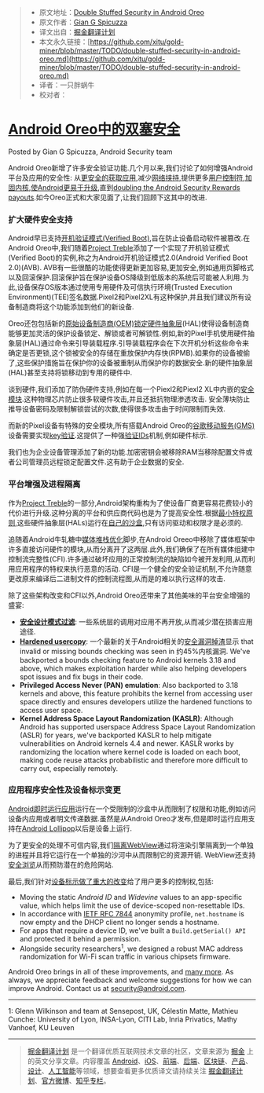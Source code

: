 > * 原文地址：[Double Stuffed Security in Android Oreo](https://android-developers.googleblog.com/2017/12/double-stuffed-security-in-android-oreo.html)
> * 原文作者：[Gian G Spicuzza](https://android-developers.googleblog.com/2017/12/double-stuffed-security-in-android-oreo.html)
> * 译文出自：[掘金翻译计划](https://github.com/xitu/gold-miner)
> * 本文永久链接：[https://github.com/xitu/gold-miner/blob/master/TODO/double-stuffed-security-in-android-oreo.md](https://github.com/xitu/gold-miner/blob/master/TODO/double-stuffed-security-in-android-oreo.md)
> * 译者：一只胖蜗牛
> * 校对者：

# [Android Oreo中的双塞安全](https://android-developers.googleblog.com/2017/12/double-stuffed-security-in-android-oreo.html)

Posted by Gian G Spicuzza, Android Security team

Android Oreo新增了许多安全验证功能.几个月以来,我们讨论了如何增强Android平台及应用的安全性: 从[更安全的获取应用](https://android-developers.googleblog.com/2017/08/making-it-safer-to-get-apps-on-android-o.html),减少[网络挟持](https://android-developers.googleblog.com/2017/04/android-o-to-drop-insecure-tls-version.html),提供更多[用户控制符](https://android-developers.googleblog.com/2017/04/changes-to-device-identifiers-in.html),[加固内核](https://android-developers.googleblog.com/2017/08/hardening-kernel-in-android-oreo.html),[使Android更易于升级](https://android-developers.googleblog.com/2017/07/shut-hal-up.html),直到[doubling the Android Security Rewards payouts](https://android-developers.googleblog.com/2017/06/2017-android-security-rewards.html).如今Oreo正式和大家见面了,让我们回顾下这其中的改进.  

### 扩大硬件安全支持

Android早已支持[开机验证模式(Verified Boot)](https://source.android.com/security/verifiedboot/),旨在防止设备启动软件被篡改.在Android Oreo中,我们随着[Project Treble](https://source.android.com/devices/architecture/treble)添加了一个实现了开机验证模式(Verified Boot)的实例,称之为Android开机验证模式2.0(Android Verified Boot 2.0)(AVB). AVB有一些很酷的功能使得更新更加容易,更加安全,例如通用页脚格式以及回滚保护.回滚保护旨在保护设备OS降级到低版本的系统后可能被人利用.为此,设备保存OS版本通过使用专用硬件及可信执行环境(Trusted Execution Environment)(TEE)签名数据.Pixel2和Pixel2XL有这种保护,并且我们建议所有设备制造商将这个功能添加到他们的新设备.

Oreo还包包括新的[原始设备制造商(OEM)锁定硬件抽象层](https://android-review.googlesource.com/#/c/platform/hardware/interfaces/+/527086/-1..1/oemlock/1.0/IOemLock.hal)(HAL)使得设备制造商能够更加灵活的保护设备锁定、解锁或者可解锁性.例如,新的Pixel手机使用硬件抽象层(HAL)通过命令来引导装载程序.引导装载程序会在下次开机分析这些命令来确定是否更锁,这个锁被安全的存储在重放保护内存快(RPMB).如果你的设备被偷了,这些保护措施旨在保护你的设备被重制从而保护你的数据安全.新的硬件抽象层(HAL)甚至支持将锁移动到专用的硬件中.

谈到硬件,我们添加了防伪硬件支持,例如在每一个Piexl2和Piexl2 XL中内嵌的[安全模块](https://android-developers.googleblog.com/2017/11/how-pixel-2s-security-module-delivers.html).这种物理芯片防止很多软硬件攻击,并且还抵抗物理渗透攻击. 安全薄块防止推导设备密码及限制解锁尝试的次数,使得很多攻击由于时间限制而失效.

而新的Pixel设备有特殊的安全模块,所有搭载Android Oreo的[谷歌移动服务(GMS)](https://www.android.com/gms/)设备需要实现[key验证](https://android-developers.googleblog.com/2017/09/keystore-key-attestation.html).这提供了一种强[验证IDs](https://source.android.com/security/keystore/attestation#id-attestation)机制,例如硬件标示.

我们也为企业设备管理添加了新的功能.加密密钥会被移除RAM当移除配置文件或者公司管理员远程锁定配置文件.这有助于企业数据的安全.

### 平台增强及进程隔离

作为[Project Treble](https://android-developers.googleblog.com/2017/05/here-comes-treble-modular-base-for.html)的一部分,Android架构重构为了使设备厂商更容易花费较小的代价进行升级.这种分离的平台和供应商代码也是为了提高安全性.根据[最小特权原则](https://en.wikipedia.org/wiki/Principle_of_least_privilege),这些硬件抽象层(HALs)运行在[自己的沙盒](https://android-developers.googleblog.com/2017/07/shut-hal-up.html),只有访问驱动和权限才是必须的.

追随着Android牛轧糖中[媒体堆栈优化](https://android-developers.googleblog.com/2016/05/hardening-media-stack.html)脚步,在Android Oreeo中移除了媒体框架中许多直接访问硬件的模块,从而分离开了这两层.此外,我们确保了在所有媒体组建中控制流完整性(CFI).许多通过破坏应用的正常控制流的缺陷如今被开发利用,从而利用应用程序的特权来执行恶意的活动. CFI是一个健全的安全验证机制,不允许随意更改原来编译后二进制文件的控制流程图,从而是的难以执行这样的攻击.

除了这些架构改变和CFI以外,Android Oreo还带来了其他美味的平台安全增强的盛宴:

* **[安全设计模式过滤](https://android-developers.googleblog.com/2017/07/seccomp-filter-in-android-o.html)**: 一些系统层的调用对应用不再开放,从而减少潜在损害应用途径.
* **[Hardened usercopy](https://lwn.net/Articles/695991/)**: 一个最新的关于Android相关的[安全漏洞掉渣](https://events.linuxfoundation.org/sites/events/files/slides/Android-%20protecting%20the%20kernel.pdf)显示 that invalid or missing bounds checking was seen in 约45%内核漏洞. We've backported a bounds checking feature to Android kernels 3.18 and above, which makes exploitation harder while also helping developers spot issues and fix bugs in their code.
* **Privileged Access Never (PAN) emulation**: Also backported to 3.18 kernels and above, this feature prohibits the kernel from accessing user space directly and ensures developers utilize the hardened functions to access user space.
* **Kernel Address Space Layout Randomization (KASLR)**: Although Android has supported userspace Address Space Layout Randomization (ASLR) for years, we've backported KASLR to help mitigate vulnerabilities on Android kernels 4.4 and newer. KASLR works by randomizing the location where kernel code is loaded on each boot, making code reuse attacks probabilistic and therefore more difficult to carry out, especially remotely.

### 应用程序安全性及设备标示变更

[Android即时运行应用](https://developer.android.com/topic/instant-apps/index.html)运行在一个受限制的沙盒中从而限制了权限和功能,例如访问设备内应用或者明文传递数据.虽然是从Android Oreo才发布,但是即时运行应用支持在[Android Lollipop](https://www.android.com/versions/lollipop-5-0/)以后是设备上运行.

为了更安全的处理不可信内容,我们[隔离WebView](https://android-developers.googleblog.com/2017/06/whats-new-in-webview-security.html)通过将渲染引擎隔离到一个单独的进程并且将它运行在一个单独的沙河中从而限制它的资源开销. WebView还支持[安全浏览](https://safebrowsing.google.com/)从而预防潜在的危险网站.

最后,我们针对[设备标示做了重大的改变](https://android-developers.googleblog.com/2017/04/changes-to-device-identifiers-in.html)给了用户更多的控制权,包括:

* Moving the static _Android ID_ and _Widevine_ values to an app-specific value, which helps limit the use of device-scoped non-resettable IDs.
* In accordance with [IETF RFC 7844](https://tools.ietf.org/html/rfc7844#section-3.7) anonymity profile, `net.hostname` is now empty and the DHCP client no longer sends a hostname.
* For apps that require a device ID, we've built a `Build.getSerial() API` and protected it behind a permission.
* Alongside security researchers<sup>1</sup>, we designed a robust MAC address randomization for Wi-Fi scan traffic in various chipsets firmware.

Android Oreo brings in all of these improvements, and [many more](https://www.android.com/versions/oreo-8-0/). As always, we appreciate feedback and welcome suggestions for how we can improve Android. Contact us at security@android.com.

---

1: Glenn Wilkinson and team at Sensepost, UK, Célestin Matte, Mathieu Cunche: University of Lyon, INSA-Lyon, CITI Lab, Inria Privatics, Mathy Vanhoef, KU Leuven

---

> [掘金翻译计划](https://github.com/xitu/gold-miner) 是一个翻译优质互联网技术文章的社区，文章来源为 [掘金](https://juejin.im) 上的英文分享文章。内容覆盖 [Android](https://github.com/xitu/gold-miner#android)、[iOS](https://github.com/xitu/gold-miner#ios)、[前端](https://github.com/xitu/gold-miner#前端)、[后端](https://github.com/xitu/gold-miner#后端)、[区块链](https://github.com/xitu/gold-miner#区块链)、[产品](https://github.com/xitu/gold-miner#产品)、[设计](https://github.com/xitu/gold-miner#设计)、[人工智能](https://github.com/xitu/gold-miner#人工智能)等领域，想要查看更多优质译文请持续关注 [掘金翻译计划](https://github.com/xitu/gold-miner)、[官方微博](http://weibo.com/juejinfanyi)、[知乎专栏](https://zhuanlan.zhihu.com/juejinfanyi)。
